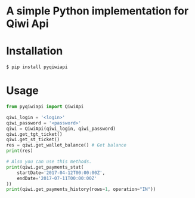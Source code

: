 # A simple Python implementation for Qiwi Api

# Installation

```
$ pip install pyqiwiapi
```

# Usage

```python
from pyqiwiapi import QiwiApi

qiwi_login = '<login>'
qiwi_password = '<password>'
qiwi = QiwiApi(qiwi_login, qiwi_password)
qiwi.get_tgt_ticket()
qiwi.get_st_ticket()
res = qiwi.get_wallet_balance() # Get balance
print(res)

# Also you can use this methods.
print(qiwi.get_payments_stat(
	startDate='2017-04-12T00:00:00Z',
	endDate='2017-07-11T00:00:00Z'
))
print(qiwi.get_payments_history(rows=1, operation="IN"))
```

